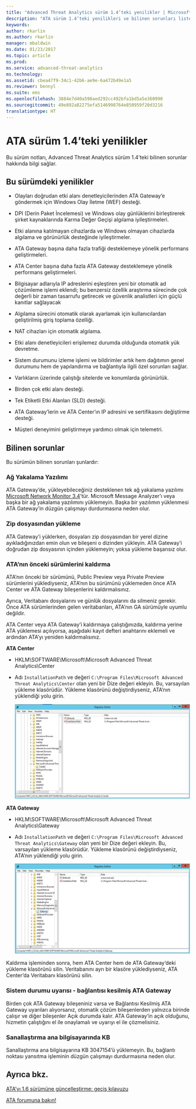 ```yaml
---
title: "Advanced Threat Analytics sürüm 1.4’teki yenilikler | Microsoft Docs"
description: "ATA sürüm 1.4’teki yenilikleri ve bilinen sorunları listeler"
keywords: 
author: rkarlin
ms.author: rkarlin
manager: mbaldwin
ms.date: 01/23/2017
ms.topic: article
ms.prod: 
ms.service: advanced-threat-analytics
ms.technology: 
ms.assetid: cbea47f9-34c1-42b6-ae9e-6a472b49e1a5
ms.reviewer: bennyl
ms.suite: ems
ms.openlocfilehash: 3884e7d40a598aed292cc492bfa1bd5a5e360990
ms.sourcegitcommit: 49e892a82275efa5146998764e850959f20d3216
translationtype: HT
---
```

# <a name="what39s-new-in-ata-version-14"></a>ATA sürüm 1.4’teki yenilikler
Bu sürüm notları, Advanced Threat Analytics sürüm 1.4’teki bilinen sorunlar hakkında bilgi sağlar.

## <a name="whats-new-in-this-version"></a>Bu sürümdeki yenilikler

-   Olayları doğrudan etki alanı denetleyicilerinden ATA Gateway’e göndermek için Windows Olay İletme (WEF) desteği.

-   DPI (Derin Paket İncelemesi) ve Windows olay günlüklerini birleştirerek şirket kaynaklarında Karma Değer Geçişi algılama iyileştirmeleri.

-   Etki alanına katılmayan cihazlarda ve Windows olmayan cihazlarda algılama ve görünürlük desteğinde iyileştirmeler.

-   ATA Gateway başına daha fazla trafiği desteklemeye yönelik performans geliştirmeleri.

-   ATA Center başına daha fazla ATA Gateway desteklemeye yönelik performans geliştirmeleri.

-   Bilgisayar adlarıyla IP adreslerini eşleştiren yeni bir otomatik ad çözümleme işlemi eklendi; bu benzersiz özellik araştırma sürecinde çok değerli bir zaman tasarrufu getirecek ve güvenlik analistleri için güçlü kanıtlar sağlayacak

-   Algılama sürecini otomatik olarak ayarlamak için kullanıcılardan geliştirilmiş giriş toplama özelliği.

-   NAT cihazları için otomatik algılama.

-   Etki alanı denetleyicileri erişilemez durumda olduğunda otomatik yük devretme.

-   Sistem durumunu izleme işlemi ve bildirimler artık hem dağıtımın genel durumunu hem de yapılandırma ve bağlantıyla ilgili özel sorunları sağlar.

-   Varlıkların üzerinde çalıştığı sitelerde ve konumlarda görünürlük.

-   Birden çok etki alanı desteği.

-   Tek Etiketli Etki Alanları (SLD) desteği.

-   ATA Gateway’lerin ve ATA Center’ın IP adresini ve sertifikasını değiştirme desteği.

-   Müşteri deneyimini geliştirmeye yardımcı olmak için telemetri.

## <a name="known-issues"></a>Bilinen sorunlar
Bu sürümün bilinen sorunları şunlardır:

### <a name="network-capture-software"></a>Ağ Yakalama Yazılımı
ATA Gateway’de, yükleyebileceğiniz desteklenen tek ağ yakalama yazılımı [Microsoft Network Monitor 3.4](http://www.microsoft.com/download/details.aspx?id=4865)’tür. Microsoft Message Analyzer’ı veya başka bir ağ yakalama yazılımını yüklemeyin. Başka bir yazılımın yüklenmesi ATA Gateway’in düzgün çalışmayı durdurmasına neden olur.

### <a name="installation-from-zip-file"></a>Zip dosyasından yükleme
ATA Gateway’i yüklerken, dosyaları zip dosyasından bir yerel dizine ayıkladığınızdan emin olun ve bileşeni o dizinden yükleyin. ATA Gateway’i doğrudan zip dosyasının içinden yüklemeyin; yoksa yükleme başarısız olur.

### <a name="uninstalling-previous-versions-of-ata"></a>ATA’nın önceki sürümlerini kaldırma
ATA’nın önceki bir sürümünü, Public Preview veya Private Preview sürümlerini yüklediyseniz, ATA’nın bu sürümünü yüklemeden önce ATA Center ve ATA Gateway bileşenlerini kaldırmalısınız.

Ayrıca, Veritabanı dosyalarını ve günlük dosyalarını da silmeniz gerekir. Önce ATA sürümlerinden gelen veritabanları, ATA’nın GA sürümüyle uyumlu değildir.

ATA Center veya ATA Gateway’i kaldırmaya çalıştığınızda, kaldırma yerine ATA yüklemesi açılıyorsa, aşağıdaki kayıt defteri anahtarını eklemeli ve ardından ATA’yı yeniden kaldırmalısınız.

**ATA Center**

-   HKLM\SOFTWARE\Microsoft\Microsoft Advanced Threat Analytics\Center

-   Adı `InstallationPath` ve değeri `C:\Program Files\Microsoft Advanced Threat Analytics\Center` olan yeni bir Dize değeri ekleyin. Bu, varsayılan yükleme klasörüdür. Yükleme klasörünü değiştirdiyseniz, ATA’nın yüklendiği yolu girin.

    ![ATA Center yükleme yolu için kayıt defteri düzenleyicisi](media/ATA-uninstall-center-bug.jpg)

**ATA Gateway**

-   HKLM\SOFTWARE\Microsoft\Microsoft Advanced Threat Analytics\Gateway

-   Adı `InstallationPath` ve değeri `C:\Program Files\Microsoft Advanced Threat Analytics\Gateway` olan yeni bir Dize değeri ekleyin. Bu, varsayılan yükleme klasörüdür.  Yükleme klasörünü değiştirdiyseniz, ATA’nın yüklendiği yolu girin.

    ![ATA Gateway yükleme yolu için kayıt defteri düzenleyicisi](media/ATA-GW-uninstall-bug.jpg)

Kaldırma işleminden sonra, hem ATA Center hem de ATA Gateway’deki yükleme klasörünü silin.  Veritabanını ayrı bir klasöre yüklediyseniz, ATA Center’da Veritabanı klasörünü silin.

### <a name="health-alert---disconnected-ata-gateway"></a>Sistem durumu uyarısı - bağlantısı kesilmiş ATA Gateway
Birden çok ATA Gateway bileşeniniz varsa ve Bağlantısı Kesilmiş ATA Gateway uyarıları alıyorsanız, otomatik çözüm bileşenlerden yalnızca birinde çalışır ve diğer bileşenler Açık durumda kalır. ATA Gateway’in açık olduğunu, hizmetin çalıştığını el ile onaylamalı ve uyarıyı el ile çözmelisiniz.

### <a name="kb-on-virtualization-host"></a>Sanallaştırma ana bilgisayarında KB
Sanallaştırma ana bilgisayarına KB 3047154’ü yüklemeyin. Bu, bağlantı noktası yansıtma işleminin düzgün çalışmayı durdurmasına neden olur.

## <a name="see-also"></a>Ayrıca bkz.

[ATA’yı 1.6 sürümüne güncelleştirme: geçiş kılavuzu](ata-update-1.6-migration-guide.md)

[ATA forumuna bakın!](https://social.technet.microsoft.com/Forums/security/home?forum=mata)